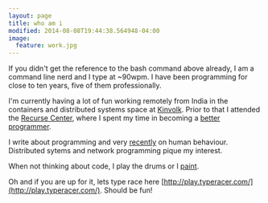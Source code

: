 ```yaml
---
layout: page
title: who am i
modified: 2014-08-08T19:44:38.564948-04:00
image:
  feature: work.jpg
---
```


If you didn't get the reference to the bash command above already, I
am a command line nerd and I type at ~90wpm. I have been programming
for close to ten years, five of them professionally.

I'm currently having a lot of fun working remotely from India in the
containers and distributed systems space at
[Kinvolk](https://kinvolk.io). Prior to that I attended the [Recurse
Center](https://www.recurse.com/), where I spent my time in becoming a
[better programmer](/tags/#recurse-center).

I write about programming and very [recently](/tags/#human-behaviour)
on human behaviour. Distributed sytems and network programming pique
my interest.

When not thinking about code, I play the drums or I
[paint](/paintings/).

Oh and if you are up for it, lets type race here
[http://play.typeracer.com/](http://play.typeracer.com/). Should be
fun!
